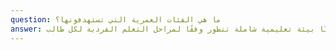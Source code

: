 ```yaml
---
question: ما هي الفئات العمرية التي تستهدفونها؟
answer: نرحب بالطلاب من سن 5 إلى 16 عامًا. صُمم منهجنا ليكون جذابًا وفعالًا لمجموعة واسعة من الأعمار، مضمونًا بيئة تعليمية شاملة تتطور وفقًا لمراحل التعلم الفردية لكل طالب.
---
```

